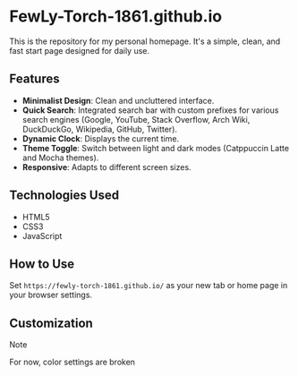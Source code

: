 # FewLy-Torch-1861.github.io

This is the repository for my personal homepage. It's a simple, clean, and fast start page designed for daily use.

## Features

- **Minimalist Design**: Clean and uncluttered interface.
- **Quick Search**: Integrated search bar with custom prefixes for various search engines (Google, YouTube, Stack Overflow, Arch Wiki, DuckDuckGo, Wikipedia, GitHub, Twitter).
- **Dynamic Clock**: Displays the current time.
- **Theme Toggle**: Switch between light and dark modes (Catppuccin Latte and Mocha themes).
- **Responsive**: Adapts to different screen sizes.

## Technologies Used

- HTML5
- CSS3
- JavaScript

## How to Use

Set `https://fewly-torch-1861.github.io/` as your new tab or home page in your browser settings.

## Customization

> [!NOTE]  
> For now, color settings are broken
